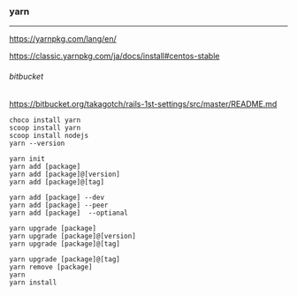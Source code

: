 ### yarn
---
https://yarnpkg.com/lang/en/

https://classic.yarnpkg.com/ja/docs/install#centos-stable

###### bitbucket
https://bitbucket.org/takagotch/rails-1st-settings/src/master/README.md



```
choco install yarn
scoop install yarn
scoop install nodejs
yarn --version

yarn init
yarn add [package]
yarn add [package]@[version]
yarn add [package]@[tag]

yarn add [package] --dev
yarn add [package] --peer
yarn add [package]  --optianal

yarn upgrade [package]
yarn upgrade [package]@[version]
yarn upgrade [package]@[tag]

yarn upgrade [package]@[tag]
yarn remove [package]
yarn
yarn install
```

```
```

```
```


